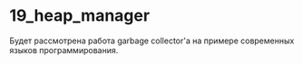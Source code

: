 # 19_heap_manager
Будет рассмотрена работа garbage collector'a на примере современных языков программирования.

